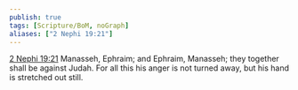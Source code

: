 ```yaml
---
publish: true
tags: [Scripture/BoM, noGraph]
aliases: ["2 Nephi 19:21"]
---
```

[2 Nephi 19:21](https://churchofjesuschrist.org/study/scriptures/bofm/2-ne/19?lang=eng&id=p21#p21) Manasseh, Ephraim; and Ephraim, Manasseh; they together shall be against Judah. For all this his anger is not turned away, but his hand is stretched out still.




